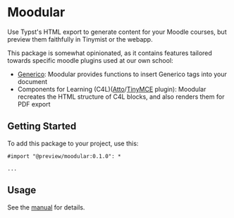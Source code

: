 # Moodular

Use Typst's HTML export to generate content for your Moodle courses, but preview them faithfully in Tinymist or the webapp.

This package is somewhat opinionated, as it contains features tailored towards specific moodle plugins used at our own school:

- [Generico](https://moodle.org/plugins/filter_generico): Moodular provides functions to insert Generico tags into your document
- Components for Learning (C4L)([Atto](https://moodle.org/plugins/atto_c4l)/[TinyMCE](https://moodle.org/plugins/tiny_c4l) plugin): Moodular recreates the HTML structure of C4L blocks, and also renders them for PDF export

## Getting Started

To add this package to your project, use this:

```typ
#import "@preview/moodular:0.1.0": *

...
```

<!-- <picture>
  <source media="(prefers-color-scheme: dark)" srcset="./thumbnail-dark.svg">
  <img src="./thumbnail-light.svg">
</picture> -->

## Usage

See the [manual](docs/manual.pdf) for details.
